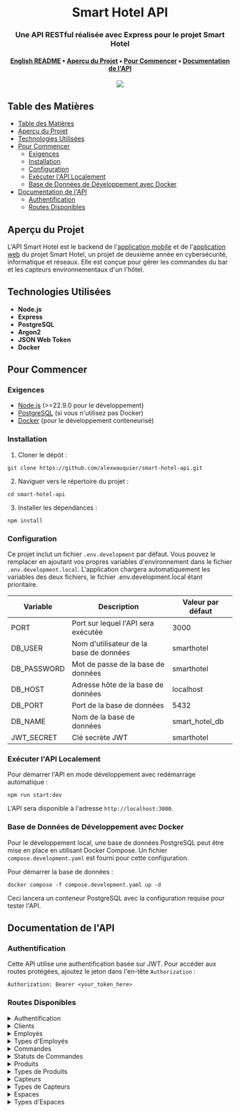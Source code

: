 <div align="center">
  <h1>Smart Hotel API</h1>

  <h3>Une API RESTful réalisée avec Express pour le projet Smart Hotel</h3>

  <h4>
    <a href="https://github.com/alexwauquier/smart-hotel-api/blob/main/README.md">English README</a>
    •
    <a href="#aperçu-du-projet">Aperçu du Projet</a>
    •
    <a href="#pour-commencer">Pour Commencer</a>
    •
    <a href="#documentation-de-lapi">Documentation de l'API</a>
  </h4>

  <img src="https://img.shields.io/github/v/release/alexwauquier/smart-hotel-api?label=version" />
</div>

## Table des Matières

- [Table des Matières](#table-des-matières)
- [Aperçu du Projet](#aperçu-du-projet)
- [Technologies Utilisées](#technologies-utilisées)
- [Pour Commencer](#pour-commencer)
  - [Exigences](#exigences)
  - [Installation](#installation)
  - [Configuration](#configuration)
  - [Exécuter l'API Localement](#exécuter-lapi-localement)
  - [Base de Données de Développement avec Docker](#base-de-données-de-développement-avec-docker)
- [Documentation de l'API](#documentation-de-lapi)
  - [Authentification](#authentification)
  - [Routes Disponibles](#routes-disponibles)

## Aperçu du Projet

L'API Smart Hotel est le backend de l'[application mobile](https://github.com/alexwauquier/smart-hotel-mobile-app) et de l'[application web](https://github.com/alexwauquier/smart-hotel-web-app) du projet Smart Hotel, un projet de deuxième année en cybersécurité, informatique et réseaux. Elle est conçue pour gérer les commandes du bar et les capteurs environnementaux d'un l'hôtel.

## Technologies Utilisées

- **Node.js**
- **Express**
- **PostgreSQL**
- **Argon2**
- **JSON Web Token**
- **Docker**

## Pour Commencer

### Exigences

- [Node.js](https://nodejs.org/) (>=22.9.0 pour le développement)
- [PostgreSQL](https://www.postgresql.org/) (si vous n'utilisez pas Docker)
- [Docker](https://www.docker.com/) (pour le développement conteneurisé)

### Installation

1. Cloner le dépôt :
```
git clone https://github.com/alexwauquier/smart-hotel-api.git
```

2. Naviguer vers le répertoire du projet :
```
cd smart-hotel-api
```

3. Installer les dépendances :
```
npm install
```

### Configuration

Ce projet inclut un fichier `.env.development` par défaut. Vous pouvez le remplacer en ajoutant vos propres variables d'environnement dans le fichier `.env.development.local`. L'application chargera automatiquement les variables des deux fichiers, le fichier .env.development.local étant prioritaire.

| Variable    | Description                             | Valeur par défaut  |
| ----------- | --------------------------------------- | ------------------ |
| PORT        | Port sur lequel l'API sera exécutée     | 3000               |
| DB_USER     | Nom d'utilisateur de la base de données | smarthotel         |
| DB_PASSWORD | Mot de passe de la base de données      | smarthotel         |
| DB_HOST     | Adresse hôte de la base de données      | localhost          |
| DB_PORT     | Port de la base de données              | 5432               |
| DB_NAME     | Nom de la base de données               | smart_hotel_db     |
| JWT_SECRET  | Clé secrète JWT                         | smarthotel         |

### Exécuter l'API Localement

Pour démarrer l'API en mode développement avec redémarrage automatique :
```
npm run start:dev
```

L'API sera disponible à l'adresse `http://localhost:3000`.

### Base de Données de Développement avec Docker

Pour le développement local, une base de données PostgreSQL peut être mise en place en utilisant Docker Compose. Un fichier `compose.development.yaml` est fourni pour cette configuration.

Pour démarrer la base de données :
```
docker compose -f compose.development.yaml up -d
```

Ceci lancera un conteneur PostgreSQL avec la configuration requise pour tester l'API.

## Documentation de l'API

### Authentification

Cette API utilise une authentification basée sur JWT. Pour accéder aux routes protégées, ajoutez le jeton dans l'en-tête `Authorization` :
```
Authorization: Bearer <your_token_here>
```

### Routes Disponibles

<details>
<summary>Authentification</summary>

| Méthode | Endpoint                 | Description                                    |
| ------- | ------------------------ | ---------------------------------------------- |
| POST    | /api/auth/login/customer | Authentifie un client et renvoie un jeton JWT  |
| POST    | /api/auth/login/employee | Authentifie un employé et renvoie un jeton JWT |

</details>

<details>
<summary>Clients</summary>

| Méthode | Endpoint                          | Description                       |
| ------- | --------------------------------- | --------------------------------- |
| GET     | /api/customers                    | Renvoie tous les clients          |
| GET     | /api/customers/:customerId        | Renvoie un client                 |
| GET     | /api/customers/:customerId/orders | Renvoie les commandes d'un client |
| POST    | /api/customers                    | Crée un nouveau client            |
| PATCH   | /api/customers/:customerId        | Met à jour un client              |
| DELETE  | /api/customers/:customerId        | Supprime un client                |

</details>

<details>
<summary>Employés</summary>

| Méthode | Endpoint                   | Description               |
| ------- | -------------------------- | ------------------------- |
| GET     | /api/employees             | Renvoie tous les employés |
| GET     | /api/employees/:employeeId | Renvoie un employé        |
| POST    | /api/employees             | Crée un nouvel employé    |
| PATCH   | /api/employees/:employeeId | Met à jour un employé     |
| DELETE  | /api/employees/:employeeId | Supprime un employé       |

</details>

<details>
<summary>Types d'Employés</summary>

| Méthode | Endpoint                     | Description                       |
| ------- | ---------------------------- | --------------------------------- |
| GET     | /api/employees/types         | Renvoie tous les types d'employés |
| GET     | /api/employees/types/:typeId | Renvoie un type d'employé         |
| POST    | /api/employees/types         | Crée un nouveau type d'employé    |
| PATCH   | /api/employees/types/:typeId | Met à jour un type d'employé      |
| DELETE  | /api/employees/types/:typeId | Supprime un type d'employé        |

</details>

<details>
<summary>Commandes</summary>

| Méthode | Endpoint                    | Description                         |
| ------- | --------------------------- | ----------------------------------- |
| GET     | /api/orders                 | Renvoie toutes les commandes        |
| GET     | /api/orders/:orderId        | Renvoie une commande                |
| POST    | /api/orders                 | Crée une nouvelle commande          |
| PATCH   | /api/orders/:orderId/status | Met à jour le statut d'une commande |

</details>

<details>
<summary>Statuts de Commandes</summary>

| Méthode | Endpoint                       | Description                           |
| ------- | ------------------------------ | ------------------------------------- |
| GET     | /api/orders/statuses           | Renvoie tous les statuts de commandes |
| GET     | /api/orders/statuses/:statusId | Renvoie un statut de commande         |
| POST    | /api/orders/statuses           | Crée un nouveau statut de commande    |
| PATCH   | /api/orders/statuses/:statusId | Met à jour un statut de commande      |
| DELETE  | /api/orders/statuses/:statusId | Supprime un statut de commande        |

</details>

<details>
<summary>Produits</summary>

| Méthode | Endpoint                 | Description               |
| ------- | ------------------------ | ------------------------- |
| GET     | /api/products            | Renvoie tous les produits |
| GET     | /api/products/:productId | Renvoie un produit        |
| POST    | /api/products            | Crée un nouveau produit   |
| PATCH   | /api/products/:productId | Met à jour un produit     |
| DELETE  | /api/products/:productId | Supprime un produit       |

</details>

<details>
<summary>Types de Produits</summary>

| Méthode | Endpoint                    | Description                        |
| ------- | --------------------------- | ---------------------------------- |
| GET     | /api/products/types         | Renvoie tous les types de produits |
| GET     | /api/products/types/:typeId | Renvoie un type de produit         |
| POST    | /api/products/types         | Crée un nouveau type de produit    |
| PATCH   | /api/products/types/:typeId | Met à jour un type de produit      |
| DELETE  | /api/products/types/:typeId | Supprime un type de produit        |

</details>

<details>
<summary>Capteurs</summary>

| Méthode | Endpoint                | Description               |
| ------- | ----------------------- | ------------------------- |
| GET     | /api/sensors            | Renvoie tous les capteurs |
| GET     | /api/sensors/:sensorsId | Renvoie un capteur        |
| POST    | /api/sensors            | Crée un nouveau capteur   |
| PATCH   | /api/sensors/:sensorsId | Met à jour un capteur     |
| DELETE  | /api/sensors/:sensorsId | Supprime un capteur       |

</details>

<details>
<summary>Types de Capteurs</summary>

| Méthode | Endpoint                   | Description                        |
| ------- | -------------------------- | ---------------------------------- |
| GET     | /api/sensors/types         | Renvoie tous les types de capteurs |
| GET     | /api/sensors/types/:typeId | Renvoie un type de capteur         |
| POST    | /api/sensors/types         | Crée un nouveau type de capteur    |
| PATCH   | /api/sensors/types/:typeId | Met à jour un type de capteur      |
| DELETE  | /api/sensors/types/:typeId | Supprime un type de capteur        |

</details>

<details>
<summary>Espaces</summary>

| Méthode | Endpoint             | Description              |
| ------- | -------------------- | ------------------------ |
| GET     | /api/spaces          | Renvoie tous les espaces |
| GET     | /api/spaces/:spaceId | Renvoie un espace        |
| POST    | /api/spaces          | Crée un nouvel espace    |
| PATCH   | /api/spaces/:spaceId | Met à jour un espace     |
| DELETE  | /api/spaces/:spaceId | Supprime un espace       |

</details>

<details>
<summary>Types d'Espaces</summary>

| Méthode | Endpoint                  | Description                      |
| ------- | ------------------------- | -------------------------------- |
| GET     | /api/spaces/types         | Renvoie tous les types d'espaces |
| GET     | /api/spaces/types/:typeId | Renvoie un type d'espace         |
| POST    | /api/spaces/types         | Crée un nouveau type d'espace    |
| PATCH   | /api/spaces/types/:typeId | Met à jour un type d'espace      |
| DELETE  | /api/spaces/types/:typeId | Supprime un type d'espace        |

</details>
